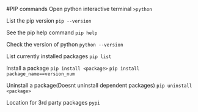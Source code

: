 #PIP commands
Open python interactive terminal
`>python` 

List the pip version
`pip --version`

See the pip help command
`pip help`

Check the version of python
`python --version`

List currently installed packages
`pip list`

Install a package
`pip install <package>`
`pip install package_name==version_num`

Uninstall a package(Doesnt uninstall dependent packages)
`pip uninstall <package>`

Location for 3rd party packages
`pypi`

